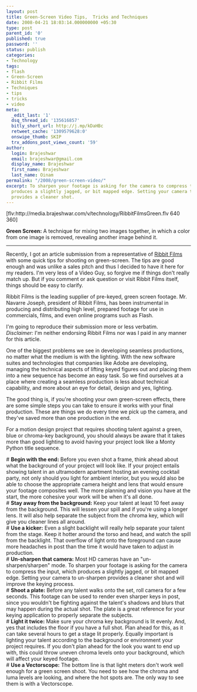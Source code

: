 ```yaml
---
layout: post
title: Green-Screen Video Tips,  Tricks and Techniques
date: 2008-04-21 18:03:14.000000000 +05:30
type: post
parent_id: '0'
published: true
password: ''
status: publish
categories:
- Technology
tags:
- flash
- Green-Screen
- Ribbit Films
- Techniques
- tips
- tricks
- video
meta:
  _edit_last: '1'
  dsq_thread_id: '135616857'
  bitly_short_url: http://j.mp/kDaHBc
  retweet_cache: '1309579628:0'
  onswipe_thumb: SKIP
  trx_addons_post_views_count: '59'
author:
  login: Brajeshwar
  email: brajeshwar@gmail.com
  display_name: Brajeshwar
  first_name: Brajeshwar
  last_name: Oinam
permalink: "/2008/green-screen-video/"
excerpt: To sharpen your footage is asking for the camera to compress the input, which
  produces a slightly jagged, or bit mapped edge. Setting your camera to un-sharpen
  provides a cleaner shot.
---
```

<p>[flv:http://media.brajeshwar.com/v/technology/RibbitFilmsGreen.flv 640 360]</p>
<p><strong>Green Screen:</strong> A technique for mixing two images together, in which a color from one image is removed, revealing another image behind it.<br />
<hr />
<p><!--more--></p>
<p>Recently, I got an article submission from a representative of <a href="http://www.ribbitfilms.com/">Ribbit Films</a> with some quick tips for shooting on green-screen. The tips are good enough and was unlike a sales pitch and thus I decided to have it here for my readers. I'm very less of a Video Guy, so forgive me if things don't really match up. But if you comment or ask question or visit Ribbit Films itself, things should be easy to clarify.</p>
<p>Ribbit Films is the leading supplier of pre-keyed, green screen footage. Mr. Navarre Joseph, president of Ribbit Films, has been instrumental in producing and distributing high level, prepared footage for use in commercials, films, and even online programs such as Flash.</p>
<p>I'm going to reproduce their submission more or less verbatim.<br />
<em>Disclaimer:</em> I'm neither endorsing Ribbit Films nor was I paid in any manner for this article.</p>
<p><!-- adman --></p>
<p>One of the biggest problems we see in developing seamless productions, no matter what the medium is with the lighting. With the new software suites and technologies that companies like Adobe are developing, managing the technical aspects of lifting keyed figures out and placing them into a new sequence has become an easy task. So we find ourselves at a place where creating a seamless production is less about technical capability, and more about an eye for detail, design and yes, lighting. </p>
<p>The good thing is, if you're shooting your own green-screen effects, there are some simple steps you can take to ensure it works with your final production. These are things we do every time we pick up the camera, and they've saved more than one production in the end.</p>
<p>For a motion design project that requires shooting talent against a green, blue or chroma-key background, you should always be aware that it takes more than good lighting to avoid having your project look like a Monty Python title sequence.</p>
<p># <strong>Begin with the end:</strong> Before you even shot a frame, think ahead about what the background of your project will look like. If your project entails showing talent in an ultramodern apartment hosting an evening cocktail party, not only should you light for ambient interior, but you would also be able to choose the appropriate camera height and lens that would ensure your footage composites well. The more planning and vision you have at the start, the more cohesive your work will be when it's all done.<br />
# <strong>Stay away from the background:</strong> Keep your talent at least 10 feet away from the background. This will lessen your spill and if you're using a longer lens. It will also help separate the subject from the chroma key, which will give you cleaner lines all around.<br />
# <strong>Use a kicker:</strong> Even a slight backlight will really help separate your talent from the stage. Keep it hotter around the torso and head, and watch the spill from the backlight. That overflow of light onto the foreground can cause more headaches in post than the time it would have taken to adjust in production.<br />
# <strong>Un-sharpen that camera:</strong> Most HD cameras have an "un-sharpen/sharpen" mode. To sharpen your footage is asking for the camera to compress the input, which produces a slightly jagged, or bit mapped edge. Setting your camera to un-sharpen provides a cleaner shot and will improve the keying process.<br />
# <strong>Shoot a plate:</strong> Before any talent walks onto the set, roll camera for a few seconds. This footage can be used to render even sharper keys in post, since you wouldn't be fighting against the talent's shadows and blurs that may happen during the actual shot. The plate is a great reference for your keying application to properly separate the subjects.<br />
# <strong>Light it twice:</strong> Make sure your chroma key background is lit evenly. And, yes that includes the floor if you have a full shot. Plan ahead for this, as it can take several hours to get a stage lit properly. Equally important is lighting your talent according to the background or environment your project requires. If you don't plan ahead for the look you want to end up with, this could throw uneven chroma levels onto your background, which will affect your keyed footage.<br />
# <strong>Use a Vectorscope:</strong> The bottom line is that light meters don't work well enough for a green screen shoot. You need to see how the chroma and luma levels are looking, and where the hot spots are. The only way to see them is with a Vectorscope.</p>
